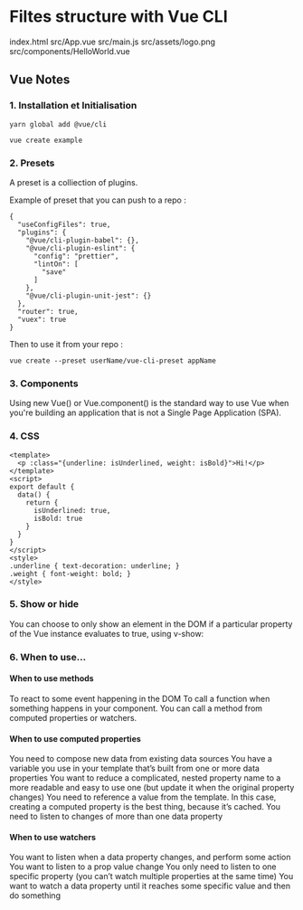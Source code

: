 # Filtes structure with Vue CLI 

index.html
src/App.vue
src/main.js
src/assets/logo.png
src/components/HelloWorld.vue

## Vue Notes

### 1. Installation et Initialisation

```yarn global add @vue/cli```

```vue create example```

### 2. Presets

A preset is a colliection of plugins.

Example of preset that you can push to a repo :

```
{
  "useConfigFiles": true,
  "plugins": {
    "@vue/cli-plugin-babel": {},
    "@vue/cli-plugin-eslint": {
      "config": "prettier",
      "lintOn": [
        "save"
      ]
    },
    "@vue/cli-plugin-unit-jest": {}
  },
  "router": true,
  "vuex": true
}
```

Then to use it from your repo :

```vue create --preset userName/vue-cli-preset appName```

### 3. Components

Using new Vue() or Vue.component() is the standard way to use Vue when you're building an application that is not a Single Page Application (SPA).

### 4. CSS

```
<template>
  <p :class="{underline: isUnderlined, weight: isBold}">Hi!</p>
</template>
<script>
export default {
  data() {
    return {
      isUnderlined: true,
      isBold: true
    }
  }
}
</script>
<style>
.underline { text-decoration: underline; }
.weight { font-weight: bold; }
</style>
```

### 5. Show or hide
You can choose to only show an element in the DOM if a particular property of the Vue instance evaluates to true, using v-show:

### 6. When to use...

#### When to use methods

To react to some event happening in the DOM
To call a function when something happens in your component.
You can call a method from computed properties or watchers.

#### When to use computed properties

You need to compose new data from existing data sources
You have a variable you use in your template that’s built from one or more data properties
You want to reduce a complicated, nested property name to a more readable and easy to use one (but update it when the original property changes)
You need to reference a value from the template. In this case, creating a computed property is the best thing, because it’s cached.
You need to listen to changes of more than one data property

#### When to use watchers

You want to listen when a data property changes, and perform some action
You want to listen to a prop value change
You only need to listen to one specific property (you can’t watch multiple properties at the same time)
You want to watch a data property until it reaches some specific value and then do something






